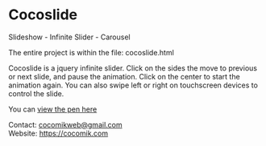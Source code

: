 # Cocoslide
Slideshow - Infinite Slider - Carousel

The entire project is within the file: cocoslide.html

Cocoslide is a jquery infinite slider. 
Click on the sides the move to previous or next slide, and pause the animation. 
Click on the center to start the animation again. 
You can also swipe left or right on touchscreen devices to control the slide. 

You can <a href="https://codepen.io/Cocomik/pen/MNoEOr">view the pen here</a>

Contact: cocomikweb@gmail.com <br>
Website: https://cocomik.com
